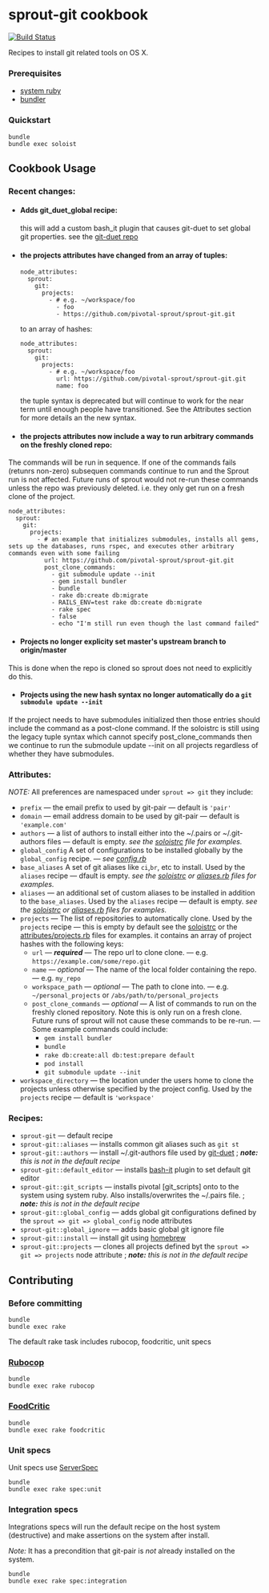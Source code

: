# sprout-git cookbook

[![Build Status](https://travis-ci.org/pivotal-sprout/sprout-git.svg?branch=master)](https://travis-ci.org/pivotal-sprout/sprout-git)

Recipes to install git related tools on OS X.

### Prerequisites

- [system ruby](.ruby-version)
- [bundler](http://bundler.io/)

### Quickstart

```
bundle
bundle exec soloist
```

## Cookbook Usage

### Recent changes:

* #### Adds git_duet_global recipe:
  this will add a custom bash_it plugin that causes git-duet to set global git properties. see the [git-duet repo](https://github.com/meatballhat/git-duet)

* #### the projects attributes have changed from an array of tuples:
  ```
  node_attributes:
    sprout:
      git:
        projects:
          - # e.g. ~/workspace/foo
            - foo
            - https://github.com/pivotal-sprout/sprout-git.git
  ```
  to an array of hashes:

  ```
  node_attributes:
    sprout:
      git:
        projects:
          - # e.g. ~/workspace/foo
            url: https://github.com/pivotal-sprout/sprout-git.git
            name: foo
  ```
  the tuple syntax is deprecated but will continue to work for the near term until enough people have transitioned.  See the Attributes section for more details an the new syntax.

* #### the projects attributes now include a way to run arbitrary commands on the freshly cloned repo:
The commands will be run in sequence.  If one of the commands fails (retunrs non-zero) subsequen commands continue to run and the Sprout run is not affected.  Future runs of sprout would not re-run these commands unless the repo was previously deleted. i.e. they only get run on a fresh clone of the project.

  ```
  node_attributes:
    sprout:
      git:
        projects:
          - # an example that initializes submodules, installs all gems, sets up the databases, runs rspec, and executes other arbitrary commands even with some failing
            url: https://github.com/pivotal-sprout/sprout-git.git
            post_clone_commands:
              - git submodule update --init
              - gem install bundler
              - bundle
              - rake db:create db:migrate
              - RAILS_ENV=test rake db:create db:migrate
              - rake spec
              - false
              - echo "I'm still run even though the last command failed"
  ```

* #### Projects no longer explicity set master's upstream branch to origin/master
This is done when the repo is cloned so sprout does not need to explicitly do this.

* #### Projects using the new hash syntax no longer automatically do a `git submodule update --init`
If the project needs to have submodules initialized then those entries should include the command as a post-clone command.  If the soloistrc is still using the legacy tuple syntax which cannot specify post_clone_commands then we continue to run the submodule update --init on all projects regardless of whether they have submodules.

### Attributes:

*NOTE:* All preferences are namespaced under `sprout => git` they include:

* `prefix` &mdash; the email prefix to used by git-pair &mdash; default is `'pair'`
* `domain` &mdash; email address domain to be used by git-pair &mdash; default is `'example.com'`
* `authors` &mdash; a list of authors to install either into the ~/.pairs or ~/.git-authors files &mdash; default is empty. _see the [soloistrc](soloistrc) file for examples._
* `global_config` A set of configurations to be installed globally by the `global_config` recipe. &mdash; _see [config.rb](attributes/config.rb)_
* `base_aliases` A set of git aliases like `ci`,`br`, etc to install. Used by the `aliases` recipe &mdash; dfault is empty. _see the [soloistrc](soloistrc) or [aliases.rb](attributes/aliases.rb) files for examples._
* `aliases` &mdash; an additional set of custom aliases to be installed in addition to the `base_aliases`. Used by the `aliases` recipe &mdash; default is empty. _see the [soloistrc](soloistrc) or [aliases.rb](attributes/aliases.rb) files for examples._
* `projects` &mdash; The list of repositories to automatically clone. Used by the `projects` recipe &mdash; this is empty by default see the [soloistrc](soloistrc) or the [attributes/projects.rb](attributes/project.rb) files for examples. it contains an array of project hashes with the following keys:
  * `url` &mdash; ***required*** &mdash; The repo url to clone clone. &mdash; e.g. `https://example.com/some/repo.git`
  * `name` &mdash; *optional* &mdash; The name of the local folder containing the repo. &mdash; e.g. `my_repo`  
  * `workspace_path` &mdash; *optional* &mdash; The path to clone into. &mdash; e.g. `~/personal_projects` or `/abs/path/to/personal_projects`
  * `post_clone_commands` &mdash; *optional* &mdash; A list of commands to run on the freshly cloned repository. Note this is only run on a fresh clone.  Future runs of sprout will not cause these commands to be re-run. &mdash; Some example commands could include: 
    * `gem install bundler`
    * `bundle`
    * `rake db:create:all db:test:prepare default`
    * `pod install`
    * `git submodule update --init`
* `workspace_directory` &mdash; the location under the users home to clone the projects unless otherwise specified by the project config. Used by the `projects` recipe &mdash; default is `'workspace'`

### Recipes:

* `sprout-git` &mdash; default recipe
* `sprout-git::aliases` &mdash; installs common git aliases such as `git st`
* `sprout-git::authors` &mdash; install ~/.git-authors file used by [git-duet](https://github.com/modcloth/git-duet) ; _**note:** this is not in the default recipe_
* `sprout-git::default_editor` &mdash; installs [bash-it](https://github.com/revans/bash-it) plugin to set default git editor
* `sprout-git::git_scripts` &mdash; installs pivotal [git_scripts] onto to the system using system ruby.  Also installs/overwrites the ~/.pairs file. ; _**note:** this is not in the default recipe_
* `sprout-git::global_config` &mdash; adds global git configurations defined by the `sprout => git => global_config` node attributes
* `sprout-git::global_ignore` &mdash; adds basic global git ignore file
* `sprout-git::install` &mdash; install git using [homebrew](http://brew.sh)
* `sprout-git::projects` &mdash; clones all projects defined byt the `sprout => git => projects` node attribute ; _**note:** this is not in the default recipe_

## Contributing

### Before committing

```
bundle
bundle exec rake
```

The default rake task includes rubocop, foodcritic, unit specs

### [Rubocop](https://github.com/bbatsov/rubocop)

```
bundle
bundle exec rake rubocop
```

### [FoodCritic](http://acrmp.github.io/foodcritic/)

```
bundle
bundle exec rake foodcritic
```

### Unit specs

Unit specs use [ServerSpec](http://serverspec.org/)

```
bundle
bundle exec rake spec:unit
```

### Integration specs

Integrations specs will run the default recipe on the host system (destructive) and make assertions on the system after
install.

*Note:* It has a precondition that git-pair is _not_ already installed on the system.

```
bundle
bundle exec rake spec:integration
```

